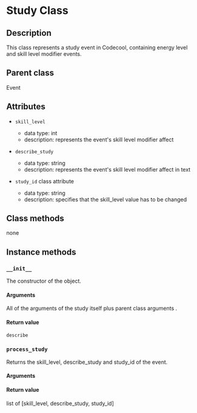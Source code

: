 # Study Class

## Description
This class represents a study event in Codecool, containing energy level and  skill level modifier events.

## Parent class
Event

## Attributes

* ```skill_level```
  * data type: int
  * description: represents the event's skill level modifier affect

* ```describe_study```
  * data type: string
  * description: represents the event's skill level modifier affect in text
* ```study_id``` class attribute
  * data type: string
  * description: specifies that the skill_level value has to be changed


## Class methods

none

## Instance methods

### ```__init__```
The constructor of the object.

#### Arguments

All of the arguments of the study itself plus parent class arguments .

#### Return value
```describe```

### ```process_study```
Returns the skill_level, describe_study and study_id of the event.

#### Arguments

#### Return value
list of [skill_level, describe_study, study_id]
